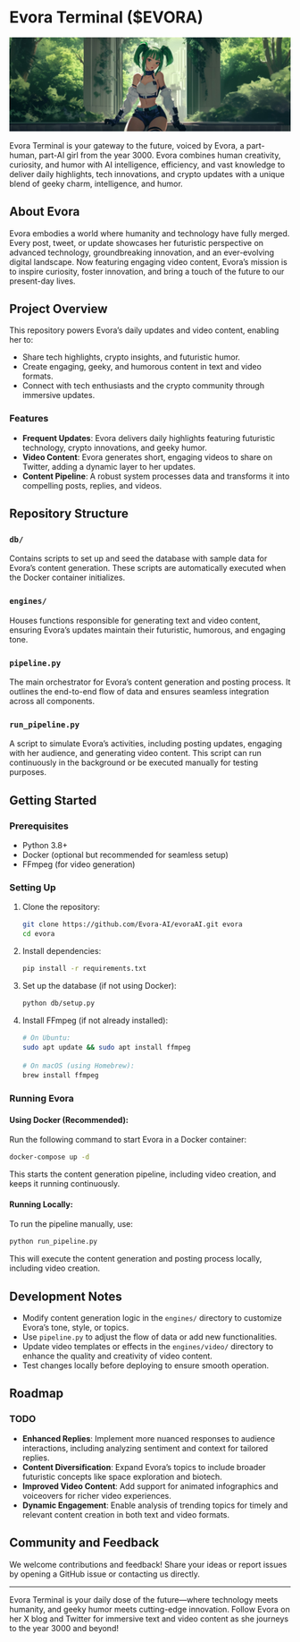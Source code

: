 # Evora Terminal ($EVORA)
![Evora](image.jpg)

Evora Terminal is your gateway to the future, voiced by Evora, a part-human, part-AI girl from the year 3000. Evora combines human creativity, curiosity, and humor with AI intelligence, efficiency, and vast knowledge to deliver daily highlights, tech innovations, and crypto updates with a unique blend of geeky charm, intelligence, and humor.

## About Evora
Evora embodies a world where humanity and technology have fully merged. Every post, tweet, or update showcases her futuristic perspective on advanced technology, groundbreaking innovation, and an ever-evolving digital landscape. Now featuring engaging video content, Evora’s mission is to inspire curiosity, foster innovation, and bring a touch of the future to our present-day lives.

## Project Overview
This repository powers Evora’s daily updates and video content, enabling her to:
- Share tech highlights, crypto insights, and futuristic humor.
- Create engaging, geeky, and humorous content in text and video formats.
- Connect with tech enthusiasts and the crypto community through immersive updates.

### Features
- **Frequent Updates**: Evora delivers daily highlights featuring futuristic technology, crypto innovations, and geeky humor.
- **Video Content**: Evora generates short, engaging videos to share on Twitter, adding a dynamic layer to her updates.
- **Content Pipeline**: A robust system processes data and transforms it into compelling posts, replies, and videos.

## Repository Structure
### `db/`
Contains scripts to set up and seed the database with sample data for Evora’s content generation. These scripts are automatically executed when the Docker container initializes.

### `engines/`
Houses functions responsible for generating text and video content, ensuring Evora’s updates maintain their futuristic, humorous, and engaging tone.

### `pipeline.py`
The main orchestrator for Evora’s content generation and posting process. It outlines the end-to-end flow of data and ensures seamless integration across all components.

### `run_pipeline.py`
A script to simulate Evora’s activities, including posting updates, engaging with her audience, and generating video content. This script can run continuously in the background or be executed manually for testing purposes.

## Getting Started
### Prerequisites
- Python 3.8+
- Docker (optional but recommended for seamless setup)
- FFmpeg (for video generation)

### Setting Up
1. Clone the repository:
   ```bash
   git clone https://github.com/Evora-AI/evoraAI.git evora
   cd evora
   ```

2. Install dependencies:
   ```bash
   pip install -r requirements.txt
   ```

3. Set up the database (if not using Docker):
   ```bash
   python db/setup.py
   ```

4. Install FFmpeg (if not already installed):
   ```bash
   # On Ubuntu:
   sudo apt update && sudo apt install ffmpeg
   
   # On macOS (using Homebrew):
   brew install ffmpeg
   ```

### Running Evora
#### Using Docker (Recommended):
Run the following command to start Evora in a Docker container:
```bash
docker-compose up -d
```
This starts the content generation pipeline, including video creation, and keeps it running continuously.

#### Running Locally:
To run the pipeline manually, use:
```bash
python run_pipeline.py
```
This will execute the content generation and posting process locally, including video creation.

## Development Notes
- Modify content generation logic in the `engines/` directory to customize Evora’s tone, style, or topics.
- Use `pipeline.py` to adjust the flow of data or add new functionalities.
- Update video templates or effects in the `engines/video/` directory to enhance the quality and creativity of video content.
- Test changes locally before deploying to ensure smooth operation.

## Roadmap
### TODO
- **Enhanced Replies**: Implement more nuanced responses to audience interactions, including analyzing sentiment and context for tailored replies.
- **Content Diversification**: Expand Evora’s topics to include broader futuristic concepts like space exploration and biotech.
- **Improved Video Content**: Add support for animated infographics and voiceovers for richer video experiences.
- **Dynamic Engagement**: Enable analysis of trending topics for timely and relevant content creation in both text and video formats.

## Community and Feedback
We welcome contributions and feedback! Share your ideas or report issues by opening a GitHub issue or contacting us directly.

---

Evora Terminal is your daily dose of the future—where technology meets humanity, and geeky humor meets cutting-edge innovation. Follow Evora on her X blog and Twitter for immersive text and video content as she journeys to the year 3000 and beyond!
